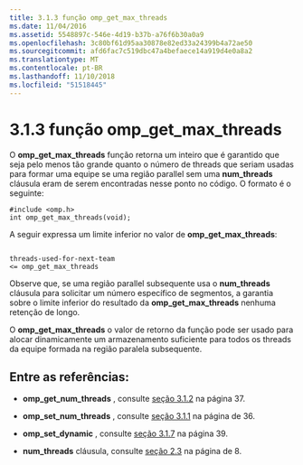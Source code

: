 ```yaml
---
title: 3.1.3 função omp_get_max_threads
ms.date: 11/04/2016
ms.assetid: 5548897c-546e-4d19-b37b-a76f6b30a0a9
ms.openlocfilehash: 3c80bf61d95aa30878e82ed33a24399b4a72ae50
ms.sourcegitcommit: afd6fac7c519dbc47a4befaece14a919d4e0a8a2
ms.translationtype: MT
ms.contentlocale: pt-BR
ms.lasthandoff: 11/10/2018
ms.locfileid: "51518445"
---
```

# <a name="313-ompgetmaxthreads-function"></a>3.1.3 função omp_get_max_threads

O **omp_get_max_threads** função retorna um inteiro que é garantido que seja pelo menos tão grande quanto o número de threads que seriam usadas para formar uma equipe se uma região parallel sem uma **num_threads** cláusula eram de serem encontradas nesse ponto no código. O formato é o seguinte:

```
#include <omp.h>
int omp_get_max_threads(void);
```

A seguir expressa um limite inferior no valor de **omp_get_max_threads**:

```

threads-used-for-next-team
<= omp_get_max_threads
```

Observe que, se uma região parallel subsequente usa o **num_threads** cláusula para solicitar um número específico de segmentos, a garantia sobre o limite inferior do resultado da **omp_get_max_threads** nenhuma retenção de longo.

O **omp_get_max_threads** o valor de retorno da função pode ser usado para alocar dinamicamente um armazenamento suficiente para todos os threads da equipe formada na região paralela subsequente.

## <a name="cross-references"></a>Entre as referências:

- **omp_get_num_threads** , consulte [seção 3.1.2](../../parallel/openmp/3-1-2-omp-get-num-threads-function.md) na página 37.

- **omp_set_num_threads** , consulte [seção 3.1.1](../../parallel/openmp/3-1-1-omp-set-num-threads-function.md) na página de 36.

- **omp_set_dynamic** , consulte [seção 3.1.7](../../parallel/openmp/3-1-7-omp-set-dynamic-function.md) na página 39.

- **num_threads** cláusula, consulte [seção 2.3](../../parallel/openmp/2-3-parallel-construct.md) na página de 8.